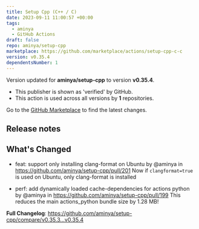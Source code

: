 ```yaml
---
title: Setup Cpp (C++ / C)
date: 2023-09-11 11:00:57 +00:00
tags:
  - aminya
  - GitHub Actions
draft: false
repo: aminya/setup-cpp
marketplace: https://github.com/marketplace/actions/setup-cpp-c-c
version: v0.35.4
dependentsNumber: 1
---
```



Version updated for **aminya/setup-cpp** to version **v0.35.4**.
- This publisher is shown as 'verified' by GitHub.
- This action is used across all versions by **1** repositories.

Go to the [GitHub Marketplace](https://github.com/marketplace/actions/setup-cpp-c-c) to find the latest changes.

## Release notes

## What's Changed
* feat: support only installing clang-format on Ubuntu by @aminya in https://github.com/aminya/setup-cpp/pull/201
	Now if `clangformat=true` is used on Ubuntu, only clang-format is installed 

* perf: add dynamically loaded cache-dependencies for actions python by @aminya in https://github.com/aminya/setup-cpp/pull/199
  This reduces the main actions_python bundle size by 1.28 MB!


**Full Changelog**: https://github.com/aminya/setup-cpp/compare/v0.35.3...v0.35.4

